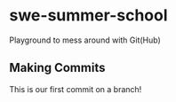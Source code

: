 # swe-summer-school
Playground to mess around with Git(Hub)

## Making Commits
This is our first commit on a branch!